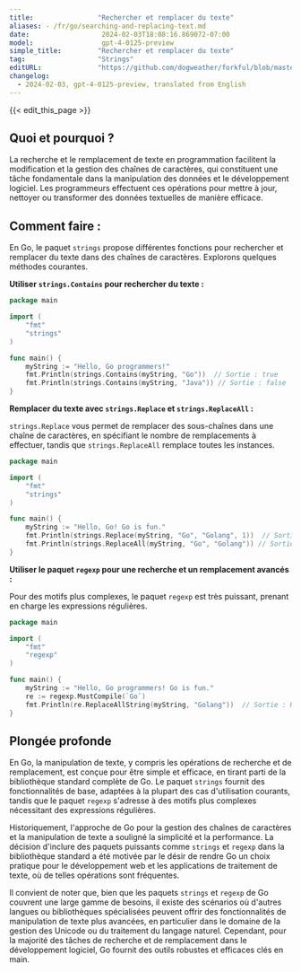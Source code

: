 ```yaml
---
title:                "Rechercher et remplacer du texte"
aliases: - /fr/go/searching-and-replacing-text.md
date:                  2024-02-03T18:08:16.869072-07:00
model:                 gpt-4-0125-preview
simple_title:         "Rechercher et remplacer du texte"
tag:                  "Strings"
editURL:              "https://github.com/dogweather/forkful/blob/master/content/fr/go/searching-and-replacing-text.md"
changelog:
  - 2024-02-03, gpt-4-0125-preview, translated from English
---
```


{{< edit_this_page >}}

## Quoi et pourquoi ?

La recherche et le remplacement de texte en programmation facilitent la modification et la gestion des chaînes de caractères, qui constituent une tâche fondamentale dans la manipulation des données et le développement logiciel. Les programmeurs effectuent ces opérations pour mettre à jour, nettoyer ou transformer des données textuelles de manière efficace.

## Comment faire :

En Go, le paquet `strings` propose différentes fonctions pour rechercher et remplacer du texte dans des chaînes de caractères. Explorons quelques méthodes courantes.

**Utiliser `strings.Contains` pour rechercher du texte :**

```go
package main

import (
	"fmt"
	"strings"
)

func main() {
	myString := "Hello, Go programmers!"
	fmt.Println(strings.Contains(myString, "Go"))  // Sortie : true
	fmt.Println(strings.Contains(myString, "Java")) // Sortie : false
}
```

**Remplacer du texte avec `strings.Replace` et `strings.ReplaceAll` :**

`strings.Replace` vous permet de remplacer des sous-chaînes dans une chaîne de caractères, en spécifiant le nombre de remplacements à effectuer, tandis que `strings.ReplaceAll` remplace toutes les instances.

```go
package main

import (
	"fmt"
	"strings"
)

func main() {
	myString := "Hello, Go! Go is fun."
	fmt.Println(strings.Replace(myString, "Go", "Golang", 1))  // Sortie : Hello, Golang! Go is fun.
	fmt.Println(strings.ReplaceAll(myString, "Go", "Golang")) // Sortie : Hello, Golang! Golang is fun.
}
```

**Utiliser le paquet `regexp` pour une recherche et un remplacement avancés :**

Pour des motifs plus complexes, le paquet `regexp` est très puissant, prenant en charge les expressions régulières.

```go
package main

import (
	"fmt"
	"regexp"
)

func main() {
	myString := "Hello, Go programmers! Go is fun."
	re := regexp.MustCompile(`Go`)
	fmt.Println(re.ReplaceAllString(myString, "Golang"))  // Sortie : Hello, Golang programmers! Golang is fun.
}
```

## Plongée profonde

En Go, la manipulation de texte, y compris les opérations de recherche et de remplacement, est conçue pour être simple et efficace, en tirant parti de la bibliothèque standard complète de Go. Le paquet `strings` fournit des fonctionnalités de base, adaptées à la plupart des cas d'utilisation courants, tandis que le paquet `regexp` s'adresse à des motifs plus complexes nécessitant des expressions régulières.

Historiquement, l'approche de Go pour la gestion des chaînes de caractères et la manipulation de texte a souligné la simplicité et la performance. La décision d'inclure des paquets puissants comme `strings` et `regexp` dans la bibliothèque standard a été motivée par le désir de rendre Go un choix pratique pour le développement web et les applications de traitement de texte, où de telles opérations sont fréquentes.

Il convient de noter que, bien que les paquets `strings` et `regexp` de Go couvrent une large gamme de besoins, il existe des scénarios où d'autres langues ou bibliothèques spécialisées peuvent offrir des fonctionnalités de manipulation de texte plus avancées, en particulier dans le domaine de la gestion des Unicode ou du traitement du langage naturel. Cependant, pour la majorité des tâches de recherche et de remplacement dans le développement logiciel, Go fournit des outils robustes et efficaces clés en main.
